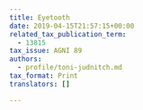 ```yaml
---
title: Eyetooth
date: 2019-04-15T21:57:15+00:00
related_tax_publication_term:
  - 13815
tax_issue: AGNI 89
authors:
  - profile/toni-judnitch.md
tax_format: Print
translators: []

---
```

